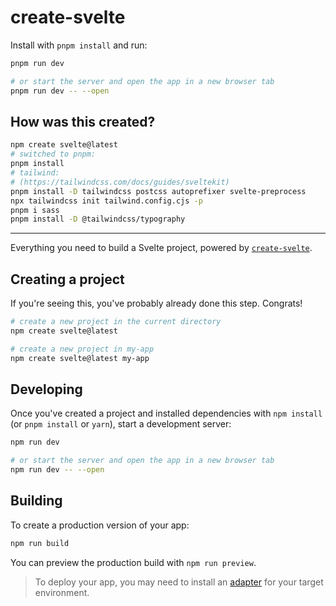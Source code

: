 # create-svelte

Install with `pnpm install` and run:

```bash
pnpm run dev

# or start the server and open the app in a new browser tab
pnpm run dev -- --open
```

## How was this created?

```bash
npm create svelte@latest
# switched to pnpm:
pnpm install
# tailwind:
# (https://tailwindcss.com/docs/guides/sveltekit)
pnpm install -D tailwindcss postcss autoprefixer svelte-preprocess
npx tailwindcss init tailwind.config.cjs -p
pnpm i sass
pnpm install -D @tailwindcss/typography
```

<hr>

Everything you need to build a Svelte project, powered by [`create-svelte`](https://github.com/sveltejs/kit/tree/master/packages/create-svelte).

## Creating a project

If you're seeing this, you've probably already done this step. Congrats!

```bash
# create a new project in the current directory
npm create svelte@latest

# create a new project in my-app
npm create svelte@latest my-app
```

## Developing

Once you've created a project and installed dependencies with `npm install` (or `pnpm install` or `yarn`), start a development server:

```bash
npm run dev

# or start the server and open the app in a new browser tab
npm run dev -- --open
```

## Building

To create a production version of your app:

```bash
npm run build
```

You can preview the production build with `npm run preview`.

> To deploy your app, you may need to install an [adapter](https://kit.svelte.dev/docs/adapters) for your target environment.
